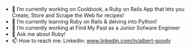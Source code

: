 - 🔭 I’m currently working on Cookbook, a Ruby on Rails App that lets you Create, Store and Scrape the Web for recipes! 
- 🌱 I’m currently learning Ruby on Rails & delving into Python! 
- 👯 I’m currently working at Find My Past as a Junior Sofware Engineer
- 💬 Ask me about Ruby! 
- 📫 How to reach me: Linkedin: www.linkedin.com/in/albert-goody 
